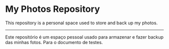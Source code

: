 # My Photos Repository

This repository is a personal space used to store and back up my photos.

---

Este repositório é um espaço pessoal usado para armazenar e fazer backup das minhas fotos. Para o documento de testes.
